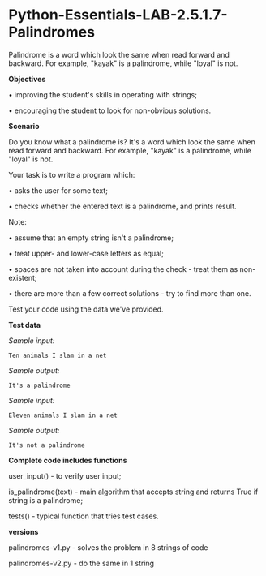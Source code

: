 # Python-Essentials-LAB-2.5.1.7-Palindromes
Palindrome is a word which look the same when read forward and backward. For example, "kayak" is a palindrome, while "loyal" is not.

**Objectives**

•	improving the student's skills in operating with strings;

•	encouraging the student to look for non-obvious solutions.

**Scenario**

Do you know what a palindrome is?
It's a word which look the same when read forward and backward. For example, "kayak" is a palindrome, while "loyal" is not.

Your task is to write a program which:

•	asks the user for some text;

•	checks whether the entered text is a palindrome, and prints result.

Note:

•	assume that an empty string isn't a palindrome;

•	treat upper- and lower-case letters as equal;

•	spaces are not taken into account during the check - treat them as non-existent;

•	there are more than a few correct solutions - try to find more than one.

Test your code using the data we've provided.

**Test data**

*Sample input:*
```
Ten animals I slam in a net
```

*Sample output:*
```
It's a palindrome
```

*Sample input:*
```
Eleven animals I slam in a net
```

*Sample output:*
```
It's not a palindrome
```

**Complete code includes functions**

user_input() - to verify user input;

is_palindrome(text) - main algorithm that accepts string and returns True if string is a palindrome;

tests() - typical function that tries test cases.

**versions**

palindromes-v1.py - solves the problem in 8 strings of code

palindromes-v2.py - do the same in 1 string
